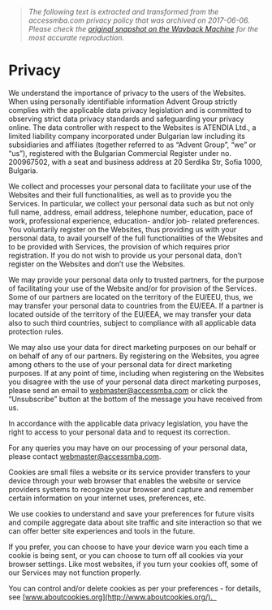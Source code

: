 > *The following text is extracted and transformed from the accessmba.com privacy policy that was archived on 2017-06-06. Please check the [original snapshot on the Wayback Machine](https://web.archive.org/web/20170606044602id_/http%3A//www.accessmba.com/%3Fid%3D4155) for the most accurate reproduction.*

# Privacy

We understand the importance of privacy to the users of the Websites. When using personally identifiable information Advent Group strictly complies with the applicable data privacy legislation and is committed to observing strict data privacy standards and safeguarding your privacy online. The data controller with respect to the Websites is ATENDIA Ltd., a limited liability company incorporated under Bulgarian law including its subsidiaries and affiliates (together referred to as “Advent Group”, “we” or “us”), registered with the Bulgarian Commercial Register under no. 200967502, with a seat and business address at 20 Serdika Str, Sofia 1000, Bulgaria.

We collect and processes your personal data to facilitate your use of the Websites and their full functionalities, as well as to provide you the Services. In particular, we collect your personal data such as but not only full name, address, email address, telephone number, education, pace of work, professional experience, education- and/or job- related preferences. You voluntarily register on the Websites, thus providing us with your personal data, to avail yourself of the full functionalities of the Websites and to be provided with Services, the provision of which requires prior registration. If you do not wish to provide us your personal data, don’t register on the Websites and don’t use the Websites.

We may provide your personal data only to trusted partners, for the purpose of facilitating your use of the Website and/or for provision of the Services. Some of our partners are located on the territory of the EU/EEU, thus, we may transfer your personal data to countries from the EU/EEA. If a partner is located outside of the territory of the EU/EEA, we may transfer your data also to such third countries, subject to compliance with all applicable data protection rules.

We may also use your data for direct marketing purposes on our behalf or on behalf of any of our partners. By registering on the Websites, you agree among others to the use of your personal data for direct marketing purposes. If at any point of time, including when registering on the Websites you disagree with the use of your personal data direct marketing purposes, please send an email to [webmaster@accessmba.com](mailto:webmaster@accessmba.com) or click the “Unsubscribe” button at the bottom of the message you have received from us.

In accordance with the applicable data privacy legislation, you have the right to access to your personal data and to request its correction.

For any queries you may have on our processing of your personal data, please contact [webmaster@accessmba.com](mailto:webmaster@accessmba.com). 

Cookies are small files a website or its service provider transfers to your device through your web browser that enables the website or service providers systems to recognize your browser and capture and remember certain information on your internet uses, preferences, etc.

We use cookies to understand and save your preferences for future visits and compile aggregate data about site traffic and site interaction so that we can offer better site experiences and tools in the future.

If you prefer, you can choose to have your device warn you each time a cookie is being sent, or you can choose to turn off all cookies via your browser settings. Like most websites, if you turn your cookies off, some of our Services may not function properly. 

You can control and/or delete cookies as per your preferences - for details, see [www.aboutcookies.org](http://www.aboutcookies.org/).    
